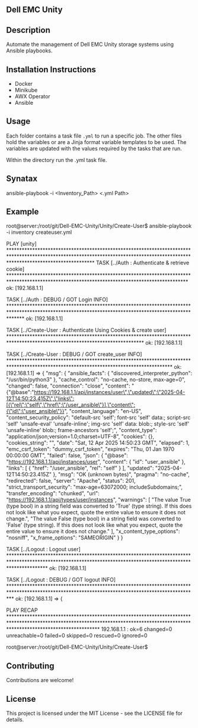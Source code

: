 ## Dell EMC Unity

## Description
Automate the management of Dell EMC Unity storage systems using Ansible playbooks.

## Installation Instructions

- Docker
- Minikube
- AWX Operator
- Ansible

## Usage
Each folder contains a task file `.yml` to run a specific job. The other files hold the variables or are a Jinja format variable templates to be used. The variables are updated with the values required by the tasks that are run.

Within the directory run the .yml task file.

## Synatax
 ansible-playbook -i <Inventory_Path> <.yml Path>

## Example
root@server:/root/git/Dell-EMC-Unity/Unity/Create-User$ ansible-playbook -i inventory createuser.yml

PLAY [unity] ********************************************************************************************************************************************************************************
TASK [../Auth : Authenticate & retrieve cookie] *********************************************************************************************************************************************
ok: [192.168.1.1]

TASK [../Auth : DEBUG / GOT Login INFO] *****************************************************************************************************************************************************
ok: [192.168.1.1] 

TASK [../Create-User : Authenticate Using Cookies & create user] ****************************************************************************************************************************
ok: [192.168.1.1]

TASK [../Create-User : DEBUG / GOT create_user  INFO] ***************************************************************************************************************************************
ok: [192.168.1.1] => {
    "msg": {
        "ansible_facts": {
            "discovered_interpreter_python": "/usr/bin/python3"
        },
        "cache_control": "no-cache, no-store, max-age=0",
        "changed": false,
        "connection": "close",
        "content": "{\"@base\":\"https://192.168.1.1/api/instances/user\",\"updated\":\"2025-04-12T14:50:23.415Z\",\"links\":[{\"rel\":\"self\",\"href\":\"/user_ansible\"}],\"content\":{\"id\":\"user_ansible\"}}",
        "content_language": "en-US",
        "content_security_policy": "default-src 'self'; font-src 'self' data:; script-src 'self' 'unsafe-eval' 'unsafe-inline'; img-src 'self' data: blob:; style-src 'self' 'unsafe-inline' blob:; frame-ancestors 'self';",
        "content_type": "application/json;version=1.0;charset=UTF-8",
        "cookies": {},
        "cookies_string": "",
        "date": "Sat, 12 Apr 2025 14:50:23 GMT",
        "elapsed": 1,
        "emc_csrf_token": "dummy_csrf_token",
        "expires": "Thu, 01 Jan 1970 00:00:00 GMT",
        "failed": false,
        "json": {
            "@base": "https://192.168.1.1/api/instances/user",
            "content": {
                "id": "user_ansible"
            },
            "links": [
                {
                    "href": "/user_ansible",
                    "rel": "self"
                }
            ],
            "updated": "2025-04-12T14:50:23.415Z"
        },
        "msg": "OK (unknown bytes)",
        "pragma": "no-cache",
        "redirected": false,
        "server": "Apache",
        "status": 201,
        "strict_transport_security": "max-age=63072000; includeSubdomains;",
        "transfer_encoding": "chunked",
        "url": "https://192.168.1.1/api/types/user/instances",
        "warnings": [
            "The value True (type bool) in a string field was converted to 'True' (type string). If this does not look like what you expect, quote the entire value to ensure it does not change.",
            "The value False (type bool) in a string field was converted to 'False' (type string). If this does not look like what you expect, quote the entire value to ensure it does not change."
        ],
        "x_content_type_options": "nosniff",
        "x_frame_options": "SAMEORIGIN"
    }
}

TASK [../Logout : Logout user] **************************************************************************************************************************************************************
ok: [192.168.1.1]

TASK [../Logout : DEBUG / GOT logout  INFO] *************************************************************************************************************************************************
ok: [192.168.1.1] => {

PLAY RECAP **********************************************************************************************************************************************************************************
192.168.1.1             : ok=6    changed=0    unreachable=0    failed=0    skipped=0    rescued=0    ignored=0

root@server:/root/git/Dell-EMC-Unity/Unity/Create-User$


## Contributing
Contributions are welcome! 

## License
This project is licensed under the MIT License - see the LICENSE file for details.


